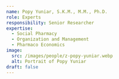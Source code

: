 ```yaml
---
name: Popy Yuniar, S.K.M., M.M., Ph.D.
role: Experts
responsibility: Senior Researcher
expertise:
  - Social Pharmacy
  - Organization and Management
  - Pharmaco Economics
image:
  src: /images/people/z-popy-yuniar.webp
  alt: Portrait of Popy Yuniar
draft: false
---
```

